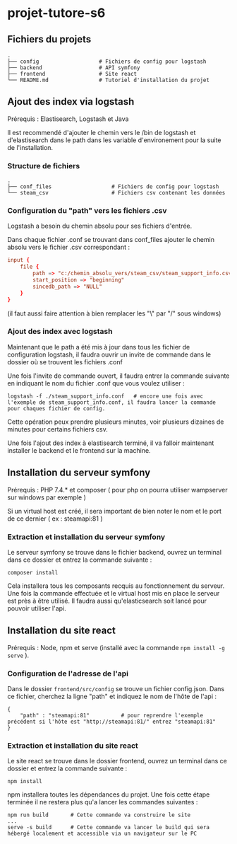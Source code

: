 # projet-tutore-s6

## Fichiers du projets

    .
    ├── config                   # Fichiers de config pour logstash
    ├── backend                  # API symfony
    ├── frontend                 # Site react
    └── README.md                # Tutoriel d'installation du projet


## Ajout des index via logstash

Prérequis : Elastisearch, Logstash et Java

Il est recommendé d'ajouter le chemin vers le /bin de logstash et d'elastisearch dans le path dans les variable d'environement pour la suite de l'installation.


### Structure de fichiers

    .
    ├── conf_files                   # Fichiers de config pour logstash
    └── steam_csv                    # Fichiers csv contenant les données


### Configuration du "path" vers les fichiers .csv

Logstash a besoin du chemin absolu pour ses fichiers d'entrée.

Dans chaque fichier .conf se trouvant dans conf_files ajouter le chemin absolu vers le fichier .csv correspondant :

```conf
input {
    file {
        path => "c:/chemin_absolu_vers/steam_csv/steam_support_info.csv" # exemple ici on pointe vers le fichier steam_support_info.csv
        start_position => "beginning"
        sincedb_path => "NULL"
    }
}
```

(il faut aussi faire attention à bien remplacer les "\\" par "/" sous windows)


### Ajout des index avec logstash

Maintenant que le path a été mis à jour dans tous les fichier de configuration logstash, il faudra ouvrir un invite de commande dans le dossier où se trouvent les fichiers .conf

Une fois l'invite de commande ouvert, il faudra entrer la commande suivante en indiquant le nom du fichier .conf que vous voulez utiliser :
```
logstash -f ./steam_support_info.conf   # encore une fois avec l'exemple de steam_support_info.conf, il faudra lancer la commande pour chaques fichier de config.
```

Cette opération peux prendre plusieurs minutes, voir plusieurs dizaines de minutes pour certains fichiers csv.

Une fois l'ajout des index à elastisearch terminé, il va falloir maintenant installer le backend et le frontend sur la machine.



## Installation du serveur symfony

Prérequis : PHP 7.4.* et composer ( pour php on pourra utiliser wampserver sur windows par exemple )

Si un virtual host est créé, il sera important de bien noter le nom et le port de ce dernier ( ex : steamapi:81 )

### Extraction et installation du serveur symfony

Le serveur symfony se trouve dans le fichier backend, ouvrez un terminal dans ce dossier et entrez la commande suivante :
```
composer install
```

Cela installera tous les composants recquis au fonctionnement du serveur.
Une fois la commande effectuée et le virtual host mis en place le serveur est près à être utilisé.
Il faudra aussi qu'elasticsearch soit lancé pour pouvoir utiliser l'api.


## Installation du site react

Prérequis : Node, npm et serve (installé avec la commande ```npm install -g serve``` ).

### Configuration de l'adresse de l'api

Dans le dossier ```frontend/src/config``` se trouve un fichier config.json.
Dans ce fichier, cherchez la ligne "path" et indiquez le nom de l'hôte de l'api :

```
{
    "path" : "steamapi:81"          # pour reprendre l'exemple précédent si l'hôte est "http://steamapi:81/" entrez "steamapi:81"
}
``` 


### Extraction et installation du site react

Le site react se trouve dans le dossier frontend, ouvrez un terminal dans ce dossier et entrez la commande suivante :
```
npm install
```

npm installera toutes les dépendances du projet.
Une fois cette étape terminée il ne restera plus qu'a lancer les commandes suivantes :
```
npm run build       # Cette commande va construire le site
...
serve -s build      # Cette commande va lancer le build qui sera hébergé localement et accessible via un navigateur sur le PC
```
